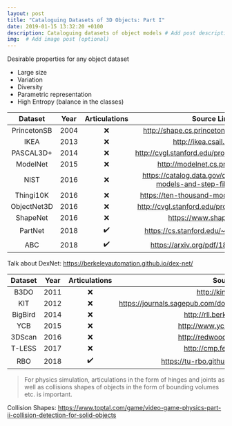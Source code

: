 ```yaml
---
layout: post
title: "Cataloguing Datasets of 3D Objects: Part I"
date: 2019-01-15 13:32:20 +0100
description: Cataloguing datasets of object models # Add post description (optional)
img:  # Add image post (optional)
---
```


Desirable properties for any object dataset

-  Large size
-  Variation 
-  Diversity 
-  Parametric representation 
-  High Entropy (balance in the classes) 


|   Dataset   | Year |    Articulations   |                                Source Link                               |
|:-----------:|:----:|:------------------:|:------------------------------------------------------------------------:|
| PrincetonSB | 2004 |         :x:        |                 http://shape.cs.princeton.edu/benchmark/                 |
|     IKEA    | 2013 |         :x:        |                        http://ikea.csail.mit.edu/                        |
|  PASCAL3D+  | 2014 |         :x:        |              http://cvgl.stanford.edu/projects/pascal3d.html             |
|   ModelNet  | 2015 |         :x:        |                     http://modelnet.cs.princeton.edu/                    |
|     NIST    | 2016 |         :x:        | https://catalog.data.gov/dataset/nist-cad-models-and-step-files-with-pmi |
|  Thingi10K  | 2016 |         :x:        |                 https://ten-thousand-models.appspot.com/                 |
| ObjectNet3D | 2016 |         :x:        |              http://cvgl.stanford.edu/projects/objectnet3d/              |
|   ShapeNet  | 2016 |         :x:        |                         https://www.shapenet.org/                        |
| PartNet     | 2018 | :heavy_check_mark: |                 https://cs.stanford.edu/~kaichun/partnet/                |
|     ABC     | 2018 | :heavy_check_mark: |                   https://arxiv.org/pdf/1812.06216.pdf                   |

Talk about DexNet: https://berkeleyautomation.github.io/dex-net/


| Dataset | Year |    Articulations   |                          Source Link                          |
|:-------:|:----:|:------------------:|:-------------------------------------------------------------:|
|   B3DO  | 2011 |         :x:        |                     http://kinectdata.com/                    |
|   KIT   | 2012 |         :x:        | https://journals.sagepub.com/doi/abs/10.1177/0278364912445831 |
| BigBird | 2014 |         :x:        |                http://rll.berkeley.edu/bigbird/               |
|   YCB   | 2015 |         :x:        |                 http://www.ycbbenchmarks.com/                 |
|  3DScan | 2016 |         :x:        |                http://redwood-data.org/3dscan/                |
|  T-LESS | 2017 |         :x:        |                http://cmp.felk.cvut.cz/t-less/                |
|   RBO   | 2018 | :heavy_check_mark: |         https://tu-rbo.github.io/articulated-objects/         |


> For physics simulation, articulations in the form of hinges and joints as well as collisions shapes of objects in the form of bounding volumes etc. is important.

Collision Shapes: https://www.toptal.com/game/video-game-physics-part-ii-collision-detection-for-solid-objects
